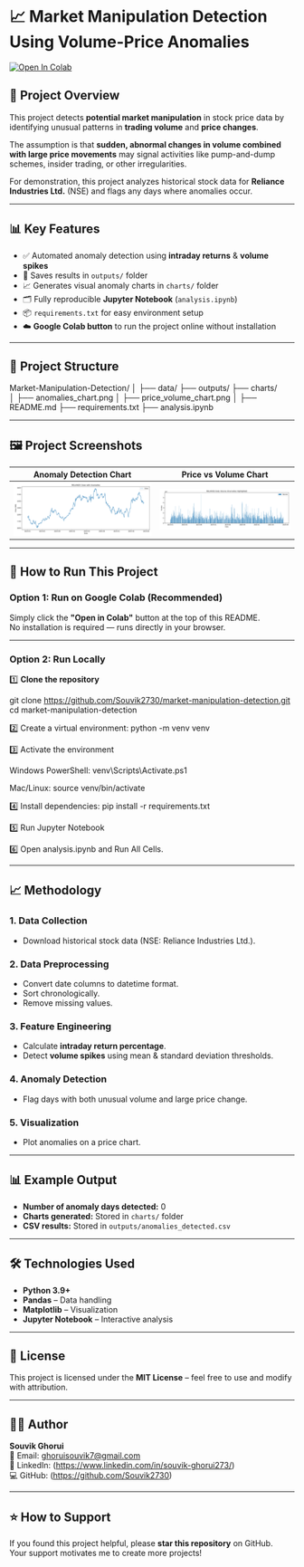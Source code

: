 # 📈 Market Manipulation Detection Using Volume-Price Anomalies

[![Open In Colab](https://colab.research.google.com/assets/colab-badge.svg)](https://colab.research.google.com/github/Souvik2730/market-manipulation-detection/blob/main/analysis.ipynb)

## 📝 Project Overview
This project detects **potential market manipulation** in stock price data by identifying unusual patterns in **trading volume** and **price changes**.

The assumption is that **sudden, abnormal changes in volume combined with large price movements** may signal activities like pump-and-dump schemes, insider trading, or other irregularities.

For demonstration, this project analyzes historical stock data for **Reliance Industries Ltd.** (NSE) and flags any days where anomalies occur.

---

## 📊 Key Features
- ✅ Automated anomaly detection using **intraday returns** & **volume spikes**
- 📂 Saves results in `outputs/` folder
- 📈 Generates visual anomaly charts in `charts/` folder
- 🗂️ Fully reproducible **Jupyter Notebook** (`analysis.ipynb`)
- 📦 `requirements.txt` for easy environment setup
- ☁️ **Google Colab button** to run the project online without installation

---

## 📂 Project Structure

Market-Manipulation-Detection/
│
├── data/
├── outputs/
├── charts/                
│   ├── anomalies_chart.png
│   ├── price_volume_chart.png
│
├── README.md
├── requirements.txt
├── analysis.ipynb

---

## 🖼 Project Screenshots
| Anomaly Detection Chart | Price vs Volume Chart |
|-------------------------|-----------------------|
| ![Anomalies Chart](charts/price_anomalies.png) | ![Price Volume Chart](charts/volume_anomalies.png) |

---

## 🚀 How to Run This Project

### **Option 1: Run on Google Colab (Recommended)**
Simply click the **"Open in Colab"** button at the top of this README.  
No installation is required — runs directly in your browser.

---

### **Option 2: Run Locally**

1️⃣ **Clone the repository**  

git clone https://github.com/Souvik2730/market-manipulation-detection.git
cd market-manipulation-detection

2️⃣ Create a virtual environment: 
python -m venv venv

3️⃣ Activate the environment

Windows PowerShell:
venv\Scripts\Activate.ps1

Mac/Linux:
source venv/bin/activate

4️⃣ Install dependencies: 
pip install -r requirements.txt

5️⃣ Run Jupyter Notebook

6️⃣ Open analysis.ipynb and Run All Cells.

---

## 📈 Methodology

### 1. Data Collection
- Download historical stock data (NSE: Reliance Industries Ltd.).

### 2. Data Preprocessing
- Convert date columns to datetime format.
- Sort chronologically.
- Remove missing values.

### 3. Feature Engineering
- Calculate **intraday return percentage**.
- Detect **volume spikes** using mean & standard deviation thresholds.

### 4. Anomaly Detection
- Flag days with both unusual volume and large price change.

### 5. Visualization
- Plot anomalies on a price chart.

---

## 📊 Example Output
- **Number of anomaly days detected:** 0  
- **Charts generated:** Stored in `charts/` folder  
- **CSV results:** Stored in `outputs/anomalies_detected.csv`

---

## 🛠️ Technologies Used
- **Python 3.9+**
- **Pandas** – Data handling
- **Matplotlib** – Visualization
- **Jupyter Notebook** – Interactive analysis

---

## 📜 License
This project is licensed under the **MIT License** – feel free to use and modify with attribution.

---

## 🙋‍♂️ Author
**Souvik Ghorui**  
📧 Email: ghoruisouvik7@gmail.com  
🔗 LinkedIn: (https://www.linkedin.com/in/souvik-ghorui273/)  
💻 GitHub: (https://github.com/Souvik2730)  

---

## ⭐ How to Support
If you found this project helpful, please **star this repository** on GitHub.  
Your support motivates me to create more projects!





